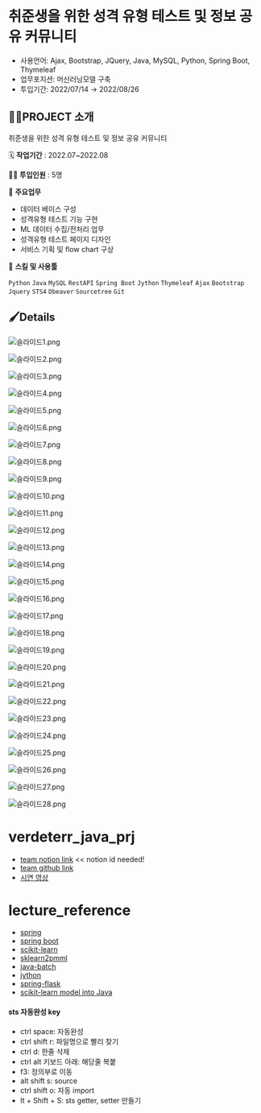 # 취준생을 위한 성격 유형 테스트 및 정보 공유 커뮤니티

- 사용언어: Ajax, Bootstrap, JQuery, Java, MySQL, Python, Spring Boot, Thymeleaf
- 업무포지션: 머신러닝모델 구축
- 투입기간: 2022/07/14 → 2022/08/26

## 👩‍🏫PROJECT 소개

취준생을 위한 성격 유형 테스트 및 정보 공유 커뮤니티

🗓️ **작업기간** : 2022.07~2022.08

👨‍💻 **투입인원** : 5명

📒 **주요업무** 

- 데이터 베이스 구성
- 성격유형 테스트 기능 구현
- ML 데이터 수집/전처리 업무
- 성격유형 테스트 페이지 디자인
- 서비스 기획 및 flow chart 구상

🌱 **스킬 및 사용툴**

`Python` `Java` `MySQL` `RestAPI` `Spring Boot` `Jython` `Thymeleaf` `Ajax` `Bootstrap` `Jquery` `STS4` `Dbeaver` `Sourcetree` `Git`

## 🖌️Details


![슬라이드1.png](verdeterr/1.png)

![슬라이드2.png](verdeterr/2.png)

![슬라이드3.png](verdeterr/3.png)

![슬라이드4.png](verdeterr/4.png)

![슬라이드5.png](verdeterr/5.png)

![슬라이드6.png](verdeterr/6.png)

![슬라이드7.png](verdeterr/7.png)

![슬라이드8.png](verdeterr/8.png)

![슬라이드9.png](verdeterr/9.png)

![슬라이드10.png](verdeterr/10.png)

![슬라이드11.png](verdeterr/11.png)

![슬라이드12.png](verdeterr/12.png)

![슬라이드13.png](verdeterr/13.png)

![슬라이드14.png](verdeterr/14.png)

![슬라이드15.png](verdeterr/15.png)

![슬라이드16.png](verdeterr/16.png)

![슬라이드17.png](verdeterr/17.png)

![슬라이드18.png](verdeterr/18.png)

![슬라이드19.png](verdeterr/19.png)

![슬라이드20.png](verdeterr/20.png)

![슬라이드21.png](verdeterr/21.png)

![슬라이드22.png](verdeterr/22.png)

![슬라이드23.png](verdeterr/23.png)

![슬라이드24.png](verdeterr/24.png)

![슬라이드25.png](verdeterr/25.png)

![슬라이드26.png](verdeterr/26.png)

![슬라이드27.png](verdeterr/27.png)

![슬라이드28.png](verdeterr/28.png)

# verdeterr_java_prj
- [team notion link](https://www.notion.so/792f10ceb8e34ad798ada7e757f10bb8) << notion id needed!
- [team github link](https://github.com/gonekng/VerDeTerr.git)
- [시연 영상](https://www.youtube.com/watch?v=yGaFgthraUQ)

# lecture_reference
- [spring](https://kimvampa.tistory.com/183?category=843151)
- [spring boot](https://congsong.tistory.com/16?category=749196)
- [scikit-learn](https://runebook.dev/ko/docs/scikit_learn/modules/model_evaluation)
- [sklearn2pmml](https://github.com/jpmml/sklearn2pmml)
- [java-batch](https://m.blog.naver.com/nuberus/221538905885)
- [jython](https://binshuuuu.tistory.com/289)
- [spring-flask](https://yanoo.tistory.com/m/14)
- [scikit-learn model into Java](https://medium.com/analytics-vidhya/using-scikit-learn-model-into-java-app-96d776b84c44)

#### sts 자동완성 key
- ctrl space: 자동완성
- ctrl shift r: 파일명으로 빨리 찾기 
- ctrl d: 한줄 삭제
- ctrl alt 키보드 아래: 해당줄 복붙
- f3: 정의부로 이동
- alt shift s: source
- ctrl shift o: 자동 import
- lt + Shift + S: sts getter, setter 만들기

